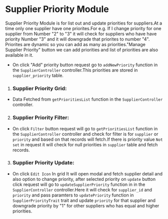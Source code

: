 # Supplier Priority Module
Supplier Priority Module is for list out and update priorities for suppliers.At a time only one supplier have one priorites.For e.g. If I change priority for one supplier from Number "2" to "3" it will check for suppliers who have have priority Number "3" and it will downgrade that priorites to number "4".   
Priorites are dynamic so you can add as many as priorities."Manage Supplier Priority" button we can add priorities and list of priorities are also available in it.
- On click "Add" priority button request go to `addNewPriority` function in the `SupplierController` controller.This priorities are stored in `supplier_priority` table.
1. ### Supplier Priority Grid:
- Data Fetched from `getPrioritiesList` function in the `SupplierController` controller.
2. ### Supplier Priority Filter:
- On click `Filter` button request will go to `getPrioritiesList` function in the `SupplierController` controller and check for filter is for `supplier` or `priority` and based on that records will fetch.If there is priority value `Not set` in request it will check for null priorities in `supplier` table and fetch records.
3.  ### Supplier Priority Update:
- On click `Edit Icon` In grid It will open modal and fetch supplier detail and also option to change priority, after selected priority on `update` button click request will go to `updateSupplierPriority` function in in the `SupplierController` controller.Here it will check for `supplier_id` and `priority` and pass paramters to `updatePriority` function in `SupplierPriorityTrait` trait and update `priority` for that supplier and downgrade priority by "1" for other suppliers who has equal and higher priorities. 
